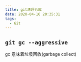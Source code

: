 ```yaml
---
title: git清理仓库
date: 2020-04-16 20:35:31
tags:
  - Git
---
```


## `git gc --aggressive`

gc 意味着垃圾回收(garbage collect)
